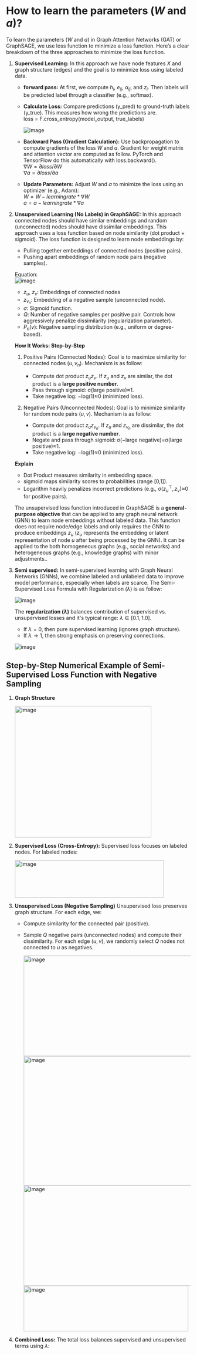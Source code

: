 # How to learn the parameters ($W$ and $a$)?
To learn the parameters ($W$ and $a$) in Graph Attention Networks (GAT) or GraphSAGE, we use loss function to minimize a loss function. Here’s a clear breakdown of the three approaches to minimize the loss function.
1. **Supervised Learning:** In this approach we have node features $X$ and graph structure (edges) and the goal is to minimize loss using labeled data.  
   * **forward pass:** At first, we compute $h_i$, $e_{ij}$, $α_{ij}$, and $z_i$. Then labels will be predicted label through a classifier (e.g., softmax).
   * **Calculate Loss:** Compare predictions (y_pred) to ground-truth labels (y_true). This measures how wrong the predictions are.  
     loss = F.cross_entropy(model_output, true_labels)

     ![image](https://github.com/user-attachments/assets/0f97b4d1-99fa-4256-8844-06d3852a08da)

   * **Backward Pass (Gradient Calculation):** Use backpropagation to compute gradients of the loss $W$ and $a$. Gradient for weight matrix and attention vector are computed as follow. PyTorch and TensorFlow do this automatically with loss.backward().  
    $∇W = ∂loss/∂W$   
    $∇a = ∂loss/∂a$

   * **Update Parameters:** Adjust $W$ and $a$ to minimize the loss using an optimizer (e.g., Adam):  
     $W = W - learningrate * ∇W$  
     $a = a - learningrate * ∇a$  
     
1. **Unsupervised Learning (No Labels) in GraphSAGE:** In this approach connected nodes should have similar embeddings and random (unconnected) nodes should have dissimilar embeddings. This approach uses a loss function based on node similarity (dot product + sigmoid). The loss function is designed to learn node embeddings by:  
   * Pulling together embeddings of connected nodes (positive pairs).  
   * Pushing apart embeddings of random node pairs (negative samples).
     
   Equation:  
   ![image](https://github.com/user-attachments/assets/5144a0d9-a4e2-48dd-b8cc-fe9def4308fa)

   * $z_u$, $z_v$: Embeddings of connected nodes
   * $z_{v_n}$: Embedding of a negative sample (unconnected node).
   * $σ$: Sigmoid function.
   * $Q$: Number of negative samples per positive pair. Controls how aggressively penalize dissimilarity (regularization parameter).
   * $P_n(v)$: Negative sampling distribution (e.g., uniform or degree-based).

   **How It Works: Step-by-Step**   
   1. Positive Pairs (Connected Nodes): Goal is to maximize similarity for connected nodes ($u,v_n$). Mechanism is as follow:
      * Compute dot product $z_u z_v$. If $z_u$ and $z_v$ are similar, the dot product is a **large positive number**.
      * Pass through sigmoid: σ(large positive)≈1.
      * Take negative log: −log(1)≈0 (minimized loss).
        
   2. Negative Pairs (Unconnected Nodes): Goal is to minimize similarity for random node pairs ($u,v$). Mechanism is as follow:  
      * Compute dot product $z_u z_{v_n}$. If $z_u$ and $z_{v_n}$ are dissimilar, the dot product is a **large negative number**.  
      * Negate and pass through sigmoid: σ(−large negative)=σ(large positive)≈1.
      * Take negative log: −log(1)≈0 (minimized loss).

   **Explain**  
   * Dot Product measures similarity in embedding space.
   * sigmoid maps similarity scores to probabilities (range [0,1]).
   * Logarithm heavily penalizes incorrect predictions (e.g., σ($z_u^⊤,z_v$)≈0 for positive pairs).
  
    The unsupervised loss function introduced in GraphSAGE is a **general-purpose objective** that can be applied to any graph neural network (GNN) to learn node embeddings without labeled data. This function does not require node/edge labels and only requires the GNN to produce embeddings $z_u$ ($z_u$ represents the embedding or latent representation of node $u$ after being processed by the GNN). It can be applied to the both homogeneous graphs (e.g., social networks) and heterogeneous graphs (e.g., knowledge graphs) with minor adjustments..
     
2. **Semi supervised:** In semi-supervised learning with Graph Neural Networks (GNNs), we combine labeled and unlabeled data to improve model performance, especially when labels are scarce. The Semi-Supervised Loss Formula with Regularization ($λ$) is as follow:

   ![image](https://github.com/user-attachments/assets/41a5954f-f7c7-45c5-9a4c-e11ac358d3cf)

   The **regularization ($λ$)** balances contribution of supervised vs. unsupervised losses and it's typical range: $λ∈[0.1,1.0]$.
   * If $λ=0$, then pure supervised learning (ignores graph structure).
   * If $λ → 1$, then strong emphasis on preserving connections.

   ![image](https://github.com/user-attachments/assets/81554ae2-ab58-4280-b31a-5d9a08c7c9b4)

## Step-by-Step Numerical Example of Semi-Supervised Loss Function with Negative Sampling

1. **Graph Structure**
   
   <img width="372" height="358" alt="image" src="https://github.com/user-attachments/assets/2f4e9ac8-5c3b-4563-be3f-394f5cb71723" />

2. **Supervised Loss (Cross-Entropy):** Supervised loss focuses on labeled nodes. For labeled nodes:

   <img width="406" height="102" alt="image" src="https://github.com/user-attachments/assets/d7b90ba1-5320-4212-aa76-6b57b7d7db98" />

3. **Unsupervised Loss (Negative Sampling)** Unsupervised loss preserves graph structure. For each edge, we:
   
   * Compute similarity for the connected pair (positive).
   * Sample $Q$ negative pairs (unconnected nodes) and compute their dissimilarity. For each edge $(u,v)$, we randomly select $Q$ nodes not connected to $u$ as negatives.

     <img width="552" height="274" alt="image" src="https://github.com/user-attachments/assets/0e3b1136-27ae-4321-a1a2-b76a141b67aa" />
     <img width="522" height="352" alt="image" src="https://github.com/user-attachments/assets/99582df0-e10b-4379-9b40-9e0da2e9ea5c" />
     <img width="593" height="274" alt="image" src="https://github.com/user-attachments/assets/b049daf2-edac-475d-9f3c-5771eb57e7b9" />
     <img width="449" height="124" alt="image" src="https://github.com/user-attachments/assets/6a5a6e98-e22f-412d-acdd-d8ef22c2852a" />
   
4. **Combined Loss:** The total loss balances supervised and unsupervised terms using $λ$:
   
